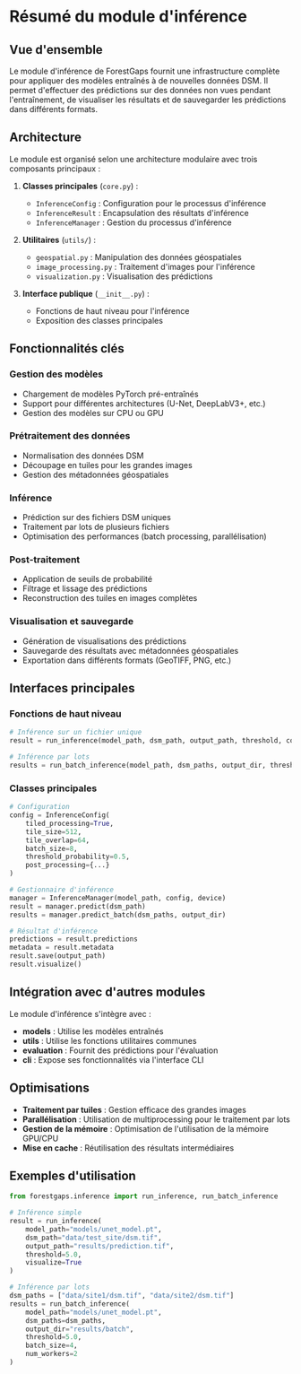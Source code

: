 # Résumé du module d'inférence

## Vue d'ensemble

Le module d'inférence de ForestGaps fournit une infrastructure complète pour appliquer des modèles entraînés à de nouvelles données DSM. Il permet d'effectuer des prédictions sur des données non vues pendant l'entraînement, de visualiser les résultats et de sauvegarder les prédictions dans différents formats.

## Architecture

Le module est organisé selon une architecture modulaire avec trois composants principaux :

1. **Classes principales** (`core.py`) :
   - `InferenceConfig` : Configuration pour le processus d'inférence
   - `InferenceResult` : Encapsulation des résultats d'inférence
   - `InferenceManager` : Gestion du processus d'inférence

2. **Utilitaires** (`utils/`) :
   - `geospatial.py` : Manipulation des données géospatiales
   - `image_processing.py` : Traitement d'images pour l'inférence
   - `visualization.py` : Visualisation des prédictions

3. **Interface publique** (`__init__.py`) :
   - Fonctions de haut niveau pour l'inférence
   - Exposition des classes principales

## Fonctionnalités clés

### Gestion des modèles
- Chargement de modèles PyTorch pré-entraînés
- Support pour différentes architectures (U-Net, DeepLabV3+, etc.)
- Gestion des modèles sur CPU ou GPU

### Prétraitement des données
- Normalisation des données DSM
- Découpage en tuiles pour les grandes images
- Gestion des métadonnées géospatiales

### Inférence
- Prédiction sur des fichiers DSM uniques
- Traitement par lots de plusieurs fichiers
- Optimisation des performances (batch processing, parallélisation)

### Post-traitement
- Application de seuils de probabilité
- Filtrage et lissage des prédictions
- Reconstruction des tuiles en images complètes

### Visualisation et sauvegarde
- Génération de visualisations des prédictions
- Sauvegarde des résultats avec métadonnées géospatiales
- Exportation dans différents formats (GeoTIFF, PNG, etc.)

## Interfaces principales

### Fonctions de haut niveau

```python
# Inférence sur un fichier unique
result = run_inference(model_path, dsm_path, output_path, threshold, config, device, visualize)

# Inférence par lots
results = run_batch_inference(model_path, dsm_paths, output_dir, threshold, config, device, batch_size, num_workers, visualize)
```

### Classes principales

```python
# Configuration
config = InferenceConfig(
    tiled_processing=True,
    tile_size=512,
    tile_overlap=64,
    batch_size=8,
    threshold_probability=0.5,
    post_processing={...}
)

# Gestionnaire d'inférence
manager = InferenceManager(model_path, config, device)
result = manager.predict(dsm_path)
results = manager.predict_batch(dsm_paths, output_dir)

# Résultat d'inférence
predictions = result.predictions
metadata = result.metadata
result.save(output_path)
result.visualize()
```

## Intégration avec d'autres modules

Le module d'inférence s'intègre avec :

- **models** : Utilise les modèles entraînés
- **utils** : Utilise les fonctions utilitaires communes
- **evaluation** : Fournit des prédictions pour l'évaluation
- **cli** : Expose ses fonctionnalités via l'interface CLI

## Optimisations

- **Traitement par tuiles** : Gestion efficace des grandes images
- **Parallélisation** : Utilisation de multiprocessing pour le traitement par lots
- **Gestion de la mémoire** : Optimisation de l'utilisation de la mémoire GPU/CPU
- **Mise en cache** : Réutilisation des résultats intermédiaires

## Exemples d'utilisation

```python
from forestgaps.inference import run_inference, run_batch_inference

# Inférence simple
result = run_inference(
    model_path="models/unet_model.pt",
    dsm_path="data/test_site/dsm.tif",
    output_path="results/prediction.tif",
    threshold=5.0,
    visualize=True
)

# Inférence par lots
dsm_paths = ["data/site1/dsm.tif", "data/site2/dsm.tif"]
results = run_batch_inference(
    model_path="models/unet_model.pt",
    dsm_paths=dsm_paths,
    output_dir="results/batch",
    threshold=5.0,
    batch_size=4,
    num_workers=2
) 